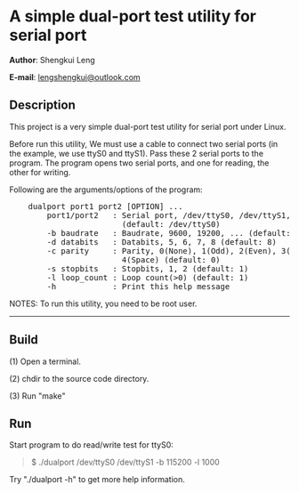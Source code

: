 A simple dual-port test utility for serial port
===============================================
**Author**: Shengkui Leng

**E-mail**: lengshengkui@outlook.com


Description
-----------
This project is a very simple dual-port test utility for serial port under Linux.

Before run this utility, We must use a cable to connect two serial ports (in the
example, we use ttyS0 and ttyS1). Pass these 2 serial ports to the program. The 
program opens two serial ports, and one for reading, the other for writing.

Following are the arguments/options of the program:
<pre>
    dualport port1 port2 [OPTION] ...
        port1/port2   : Serial port, /dev/ttyS0, /dev/ttyS1, ...
                        (default: /dev/ttyS0)
        -b baudrate   : Baudrate, 9600, 19200, ... (default: 115200)
        -d databits   : Databits, 5, 6, 7, 8 (default: 8)
        -c parity     : Parity, 0(None), 1(Odd), 2(Even), 3(Mark),
                        4(Space) (default: 0)
        -s stopbits   : Stopbits, 1, 2 (default: 1)
        -l loop_count : Loop count(>0) (default: 1)
        -h            : Print this help message
</pre>
NOTES: To run this utility, you need to be root user.

* * *

Build
-----------
(1) Open a terminal.

(2) chdir to the source code directory.

(3) Run "make"


Run
-----------
Start program to do read/write test for ttyS0:

>    $ ./dualport /dev/ttyS0 /dev/ttyS1 -b 115200 -l 1000

Try "./dualport -h" to get more help information.
